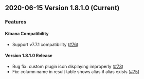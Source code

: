 ## 2020-06-15 Version 1.8.1.0 (Current)

### Features
#### Kibana Compatibility

- Support v7.7.1 compatibility ([#76](https://github.com/opendistro-for-elasticsearch/sql-workbench/pull/76))

#### Version 1.8.1.0 Release

- Bug fix: custom plugin icon displaying improperly ([#73](https://github.com/opendistro-for-elasticsearch/sql-workbench/pull/73))
- Fix: column name in result table shows alias if alias exists ([#75](https://github.com/opendistro-for-elasticsearch/sql-workbench/pull/75))
